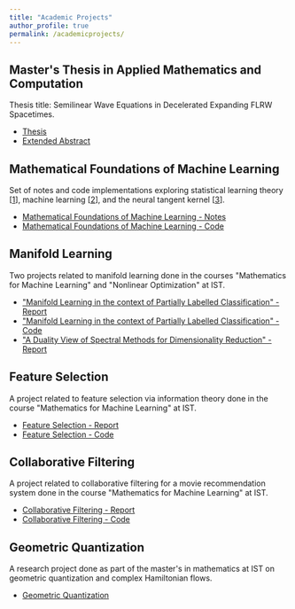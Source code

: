 ```yaml
---
title: "Academic Projects"
author_profile: true
permalink: /academicprojects/
---
```


## Master's Thesis in Applied Mathematics and Computation
Thesis title: Semilinear Wave Equations in Decelerated Expanding FLRW Spacetimes.

- [Thesis](https://tabdc.github.io/files/thesis-tabc.pdf)
- [Extended Abstract](https://tabdc.github.io/files/ea-tabc.pdf)

## Mathematical Foundations of Machine Learning
Set of notes and code implementations exploring statistical learning theory [[1](https://www.cs.huji.ac.il/~shais/UnderstandingMachineLearning/)], machine learning [[2](https://www.microsoft.com/en-us/research/uploads/prod/2006/01/Bishop-Pattern-Recognition-and-Machine-Learning-2006.pdf)], and the neural tangent kernel [[3](https://arxiv.org/abs/1806.07572)].

- [Mathematical Foundations of Machine Learning - Notes](https://tabdc.github.io/files/mfml.pdf)
- [Mathematical Foundations of Machine Learning - Code](https://github.com/tabdc/mfml/tree/main/source%20code)

## Manifold Learning
Two projects related to manifold learning done in the courses "Mathematics for Machine Learning" and "Nonlinear Optimization" at IST.
- ["Manifold Learning in the context of Partially Labelled Classification" - Report](https://tabdc.github.io/files/ml1.pdf)
- ["Manifold Learning in the context of Partially Labelled Classification" - Code](https://github.com/tabdc/manifoldlearning/tree/main/Source%20Code)
- ["A Duality View of Spectral Methods for Dimensionality Reduction" - Report](https://tabdc.github.io/files/ml2.pdf)

## Feature Selection
A project related to feature selection via information theory done in the course "Mathematics for Machine Learning" at IST.
- [Feature Selection - Report](https://tabdc.github.io/files/fs.pdf)
- [Feature Selection - Code](https://github.com/tabdc/featureselection/tree/main/Source%20Code)

## Collaborative Filtering
A project related to collaborative filtering for a movie recommendation system done in the course "Mathematics for Machine Learning" at IST.
- [Collaborative Filtering - Report](https://tabdc.github.io/files/cf.pdf)
- [Collaborative Filtering - Code](https://github.com/tabdc/collaborativefiltering/tree/main/Source%20Code)

## Geometric Quantization
A research project done as part of the master's in mathematics at IST on geometric quantization and complex Hamiltonian flows.
- [Geometric Quantization](https://tabdc.github.io/files/gq.pdf)

